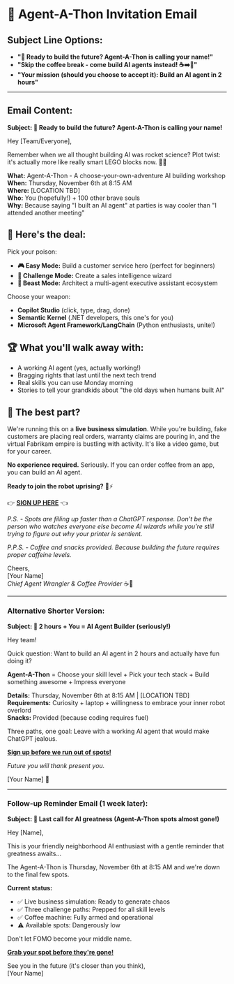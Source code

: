 # 🤖 Agent-A-Thon Invitation Email

## Subject Line Options:
- **"🤖 Ready to build the future? Agent-A-Thon is calling your name!"**
- **"Skip the coffee break - come build AI agents instead! ☕➡️🤖"**
- **"Your mission (should you choose to accept it): Build an AI agent in 2 hours"**

---

## Email Content:

**Subject: 🤖 Ready to build the future? Agent-A-Thon is calling your name!**

Hey [Team/Everyone],

Remember when we all thought building AI was rocket science? Plot twist: it's actually more like really smart LEGO blocks now. 🧱✨

**What:** Agent-A-Thon - A choose-your-own-adventure AI building workshop  
**When:** Thursday, November 6th at 8:15 AM  
**Where:** [LOCATION TBD]  
**Who:** You (hopefully!) + 100 other brave souls  
**Why:** Because saying "I built an AI agent" at parties is way cooler than "I attended another meeting"

## 🎯 Here's the deal:

Pick your poison:
- **🎮 Easy Mode:** Build a customer service hero (perfect for beginners)
- **🧠 Challenge Mode:** Create a sales intelligence wizard 
- **🚀 Beast Mode:** Architect a multi-agent executive assistant ecosystem

Choose your weapon:
- **Copilot Studio** (click, type, drag, done)
- **Semantic Kernel** (.NET developers, this one's for you)
- **Microsoft Agent Framework/LangChain** (Python enthusiasts, unite!)

## 🏆 What you'll walk away with:
- A working AI agent (yes, actually working!)
- Bragging rights that last until the next tech trend
- Real skills you can use Monday morning
- Stories to tell your grandkids about "the old days when humans built AI"

## 🎪 The best part?
We're running this on a **live business simulation**. While you're building, fake customers are placing real orders, warranty claims are pouring in, and the virtual Fabrikam empire is bustling with activity. It's like a video game, but for your career.

**No experience required.** Seriously. If you can order coffee from an app, you can build an AI agent.

**Ready to join the robot uprising?** 🤖⚡

👉 **[SIGN UP HERE](https://forms.microsoft.com/Pages/ResponsePage.aspx?id=v4j5cvGGr0GRqy180BHbR-OLSkaiMmxDgXxTuX84aX1UNk5CQUJJNktGOTJGT0Q3WFk4V1hIWDQ4MC4u)** 👈

*P.S. - Spots are filling up faster than a ChatGPT response. Don't be the person who watches everyone else become AI wizards while you're still trying to figure out why your printer is sentient.*

*P.P.S. - Coffee and snacks provided. Because building the future requires proper caffeine levels.*

Cheers,  
[Your Name]  
*Chief Agent Wrangler & Coffee Provider* ☕🤖

---

### Alternative Shorter Version:

**Subject: 🤖 2 hours + You = AI Agent Builder (seriously!)**

Hey team!

Quick question: Want to build an AI agent in 2 hours and actually have fun doing it?

**Agent-A-Thon** = Choose your skill level + Pick your tech stack + Build something awesome + Impress everyone

**Details:** Thursday, November 6th at 8:15 AM | [LOCATION TBD]  
**Requirements:** Curiosity + laptop + willingness to embrace your inner robot overlord  
**Snacks:** Provided (because coding requires fuel)

Three paths, one goal: Leave with a working AI agent that would make ChatGPT jealous.

**[Sign up before we run out of spots!](https://forms.microsoft.com/Pages/ResponsePage.aspx?id=v4j5cvGGr0GRqy180BHbR-OLSkaiMmxDgXxTuX84aX1UNk5CQUJJNktGOTJGT0Q3WFk4V1hIWDQ4MC4u)**

*Future you will thank present you.*

[Your Name] 🤖

---

### Follow-up Reminder Email (1 week later):

**Subject: 🚨 Last call for AI greatness (Agent-A-Thon spots almost gone!)**

Hey [Name],

This is your friendly neighborhood AI enthusiast with a gentle reminder that greatness awaits...

The Agent-A-Thon is Thursday, November 6th at 8:15 AM and we're down to the final few spots. 

**Current status:**
- ✅ Live business simulation: Ready to generate chaos
- ✅ Three challenge paths: Prepped for all skill levels  
- ✅ Coffee machine: Fully armed and operational
- ⚠️ Available spots: Dangerously low

Don't let FOMO become your middle name.

**[Grab your spot before they're gone!](https://forms.microsoft.com/Pages/ResponsePage.aspx?id=v4j5cvGGr0GRqy180BHbR-OLSkaiMmxDgXxTuX84aX1UNk5CQUJJNktGOTJGT0Q3WFk4V1hIWDQ4MC4u)**

See you in the future (it's closer than you think),  
[Your Name]